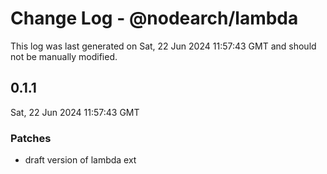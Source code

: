 # Change Log - @nodearch/lambda

This log was last generated on Sat, 22 Jun 2024 11:57:43 GMT and should not be manually modified.

## 0.1.1
Sat, 22 Jun 2024 11:57:43 GMT

### Patches

- draft version of lambda ext

